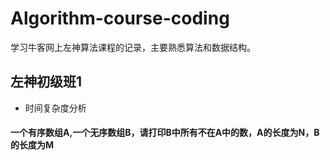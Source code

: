 # Algorithm-course-coding
学习牛客网上左神算法课程的记录，主要熟悉算法和数据结构。
## 左神初级班1
* 时间复杂度分析
#### 一个有序数组A,一个无序数组B，请打印B中所有不在A中的数，A的长度为N，B的长度为M

